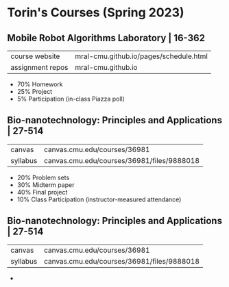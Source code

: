 # Torin's Courses (Spring 2023)

##  Mobile Robot Algorithms Laboratory | 16-362
|  |  |
|--|--|
| course website | mral-cmu.github.io/pages/schedule.html |
| assignment repos | mral-cmu.github.io |
- 70% Homework
-   25% Project
-   5% Participation (in-class Piazza poll)

##  Bio-nanotechnology: Principles and Applications | 27-514
|  |  |
|--|--|
| canvas | canvas.cmu.edu/courses/36981 |
| syllabus | canvas.cmu.edu/courses/36981/files/9888018 |

- 20%  Problem sets
- 30% Midterm paper
- 40% Final project
- 10% Class Participation (instructor-measured attendance)

##  Bio-nanotechnology: Principles and Applications | 27-514
|  |  |
|--|--|
| canvas | canvas.cmu.edu/courses/36981 |
| syllabus | canvas.cmu.edu/courses/36981/files/9888018 |

- 




<!--stackedit_data:
eyJoaXN0b3J5IjpbMTk1MjAxNzIzNywxNTM0ODAzMDAzLDI4Mz
cwOTgzNCwtMTc1MjI5MTA5OCwtMTIyMTY1ODA1MCwtMTcxMzQ1
NDE3NywxNzI4ODI2NTQ1LC0xMzgyNjM3MzQ1LDE0MTI0ODk0Nj
YsLTY1NjgyMTA0LC02Nzc2ODA5MjIsLTE3MDUzMDQyMDVdfQ==

-->